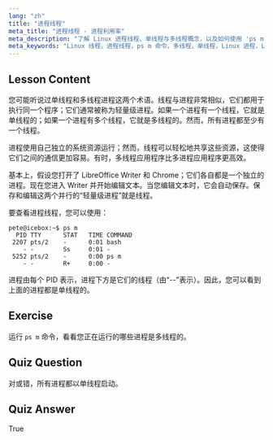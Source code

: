 ```yaml
---
lang: "zh"
title: "进程线程"
meta_title: "进程线程 - 进程利用率"
meta_description: "了解 Linux 进程线程、单线程与多线程概念，以及如何使用 'ps m' 查看它们。高效理解轻量级进程！"
meta_keywords: "Linux 线程，进程线程，ps m 命令，多线程，单线程，Linux 进程，Linux 初学者，Linux 教程"
---
```


## Lesson Content

您可能听说过单线程和多线程进程这两个术语。线程与进程非常相似，它们都用于执行同一个程序；它们通常被称为轻量级进程。如果一个进程有一个线程，它就是单线程的；如果一个进程有多个线程，它就是多线程的。然而，所有进程都至少有一个线程。

进程使用自己独立的系统资源运行；然而，线程可以轻松地共享这些资源，这使得它们之间的通信更加容易。有时，多线程应用程序比多进程应用程序更高效。

基本上，假设您打开了 LibreOffice Writer 和 Chrome；它们各自都是一个独立的进程。现在您进入 Writer 并开始编辑文本。当您编辑文本时，它会自动保存。保存和编辑这两个并行的“轻量级进程”就是线程。

要查看进程线程，您可以使用：

```plaintext
pete@icebox:~$ ps m
  PID TTY      STAT   TIME COMMAND
 2207 pts/2    -      0:01 bash
    - -        Ss     0:01 -
 5252 pts/2    -      0:00 ps m
    - -        R+     0:00 -
```

进程由每个 PID 表示，进程下方是它们的线程（由“--”表示）。因此，您可以看到上面的进程都是单线程的。

## Exercise

运行 `ps m` 命令，看看您正在运行的哪些进程是多线程的。

## Quiz Question

对或错，所有进程都以单线程启动。

## Quiz Answer

True
